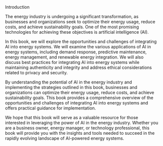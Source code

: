 Introduction

The energy industry is undergoing a significant transformation, as businesses and organizations seek to optimize their energy usage, reduce costs, and achieve sustainability goals. One of the most promising technologies for achieving these objectives is artificial intelligence (AI).

In this book, we will explore the opportunities and challenges of integrating AI into energy systems. We will examine the various applications of AI in energy systems, including demand response, predictive maintenance, energy management, and renewable energy integration. We will also discuss best practices for integrating AI into energy systems while maintaining authenticity and integrity and address ethical considerations related to privacy and security.

By understanding the potential of AI in the energy industry and implementing the strategies outlined in this book, businesses and organizations can optimize their energy usage, reduce costs, and achieve sustainability goals. This book provides a comprehensive overview of the opportunities and challenges of integrating AI into energy systems and offers practical guidance for implementation.

We hope that this book will serve as a valuable resource for those interested in leveraging the power of AI in the energy industry. Whether you are a business owner, energy manager, or technology professional, this book will provide you with the insights and tools needed to succeed in the rapidly evolving landscape of AI-powered energy systems.
